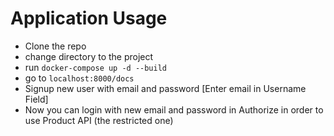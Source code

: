 # Application Usage

- Clone the repo
- change directory to the project
- run ``docker-compose up -d --build``
- go to ```localhost:8000/docs```
- Signup new user with email and password [Enter email in Username Field]
- Now you can login with new email and password in Authorize in order to use Product API (the restricted one)
